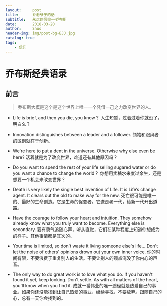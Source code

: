```yaml
---
layout:     post
title:      乔老爷子的话
subtitle:   永远的信仰——乔布斯
date:       2018-03-20
author:     Shuo
header-img: img/post-bg-BJJ.jpg
catalog: true
tags:
    - 信仰
---
```


# 乔布斯经典语录
## 前言
> 乔布斯大概是这个是这个世界上唯一一个凭借一己之力改变世界的人。

* Life is brief, and then you die, you know？
人生短暂，过着过着你就没了，明白么？

* Innovation distinguishes between a leader and a follower.
领袖和跟风者的区别就在于创新。

* We're here to put a dent in the universe. Otherwise why else even be here?
活着就是为了改变世界，难道还有其他原因吗？

* Do you want to spend the rest of your life selling sugared water or do you want a chance to change the world？
你想用卖糖水来度过余生，还是想要一个机会来改变世界？

* Death is very likely the single best invention of Life. It is Life’s change agent. It clears out the old to make way for the new.
死亡很可能是唯一的、最好的生命创造。它是生命的促变者。它送走老一代，给新一代开出道路。

* Have the courage to follow your heart and intuition. They somehow already know what you truly want to become. Everything else is secondary.
要有勇气追随心声，听从直觉，它们在某种程度上知道你想成为的样子。其他事情都是其次的。

* Your time is limited, so don't waste it living someone else's life.…Don't let the noise of others' opinions drown out your own inner voice.
你的时间有限，不要浪费于重复别人的生活。不要让别人的观点淹没了你内心的声音。

* The only way to do great work is to love what you do. If you haven't found it yet, keep looking. Don't settle. As with all matters of the heart, you'll know when you find it.
成就一番伟业的唯一途径就是热爱自己的事业。如果你还没能找到让自己热爱的事业，继续寻找，不要放弃。跟随自己的心，总有一天你会找到的。
